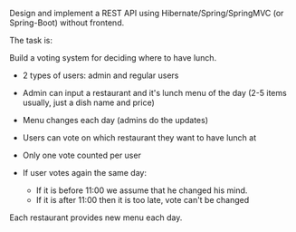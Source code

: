 Design and implement a REST API using Hibernate/Spring/SpringMVC (or Spring-Boot) without frontend.

The task is:

Build a voting system for deciding where to have lunch.

* 2 types of users: admin and regular users

* Admin can input a restaurant and it's lunch menu of the day (2-5 items usually, just a dish name and price)

* Menu changes each day (admins do the updates)

* Users can vote on which restaurant they want to have lunch at

* Only one vote counted per user

* If user votes again the same day:
  * If it is before 11:00 we assume that he changed his mind.
  * If it is after 11:00 then it is too late, vote can't be changed

Each restaurant provides new menu each day.
